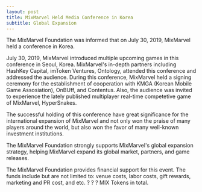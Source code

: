 ```yaml
---
layout: post
title: MixMarvel Held Media Conference in Korea
subtitle: Global Expansion
---
```


The MixMarvel Foundation was informed that on July 30, 2019, MixMarvel held a conference in Korea. 

July 30, 2019, MixMarvel introduced multiple upcoming games in this conference in Seoul, Korea. MixMarvel's in-depth partners including HashKey Capital, imToken Ventures, Ontology, attended this conference and addressed the audience. During this conference, MixMarvel held a signing ceremony for the establishment of cooperation with KMGA (Korean Mobile Game Assosiation), OnBUff, and Contentus. Also, the audience was invited to experience the lately published multiplayer real-time competetive game of MixMarvel, HyperSnakes. 

The successful holding of this conference have great significance for the international expansion of MixMarvel and not only won the praise of many players around the world, but also won the favor of many well-known investment institutions. 

The MixMarvel Foundation strongly supports MixMarvel's global expansion strategy, helping MixMarvel expand its global market, partners, and game releases. 

The MixMarvel Foundation provides financial support for this event. The funds include but are not limited to: venue costs, labor costs, gift rewards, marketing and PR cost, and etc. ? ? ? MIX Tokens in total. 


